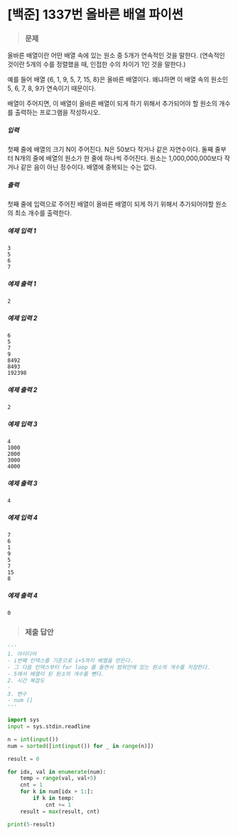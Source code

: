 # [백준] 1337번 올바른 배열 파이썬

> ### 문제

올바른 배열이란 어떤 배열 속에 있는 원소 중 5개가 연속적인 것을 말한다. (연속적인 것이란 5개의 수를 정렬했을 때, 인접한 수의 차이가 1인 것을 말한다.)

예를 들어 배열 {6, 1, 9, 5, 7, 15, 8}은 올바른 배열이다. 왜냐하면 이 배열 속의 원소인 5, 6, 7, 8, 9가 연속이기 때문이다.

배열이 주어지면, 이 배열이 올바른 배열이 되게 하기 위해서 추가되어야 할 원소의 개수를 출력하는 프로그램을 작성하시오.

##### 입력

첫째 줄에 배열의 크기 N이 주어진다. N은 50보다 작거나 같은 자연수이다. 둘째 줄부터 N개의 줄에 배열의 원소가 한 줄에 하나씩 주어진다. 원소는 1,000,000,000보다 작거나 같은 음이 아닌 정수이다. 배열에 중복되는 수는 없다.

##### 출력

첫째 줄에 입력으로 주어진 배열이 올바른 배열이 되게 하기 위해서 추가되어야할 원소의 최소 개수를 출력한다.

##### 예제 입력 1

```
3
5
6
7
```

##### 예제 출력 1

```
2
```

##### 예제 입력 2

```
6
5
7
9
8492
8493
192398
```

##### 예제 출력 2

```
2
```

##### 예제 입력 3

```
4
1000
2000
3000
4000
```

##### 예제 출력 3

```
4
```

##### 예제 입력 4

```
7
6
1
9
5
7
15
8
```

##### 예제 출력 4

```
0
```

> ### 제출 답안

```python
'''
1. 아이디어
- i번째 인덱스를 기준으로 i+5까지 배열을 만든다.
- 그 다음 인덱스부터 for loop 를 돌면서 범위안에 있는 원소의 개수를 저장한다.
- 5에서 배열이 된 원소의 개수를 뺀다.
2. 시간 복잡도
- 
3. 변수
- num []
'''

import sys
input = sys.stdin.readline

n = int(input())
num = sorted([int(input()) for _ in range(n)])

result = 0

for idx, val in enumerate(num):
    temp = range(val, val+5)
    cnt = 1
    for k in num[idx + 1:]:
        if k in temp:
            cnt += 1
    result = max(result, cnt)

print(5-result)
```

